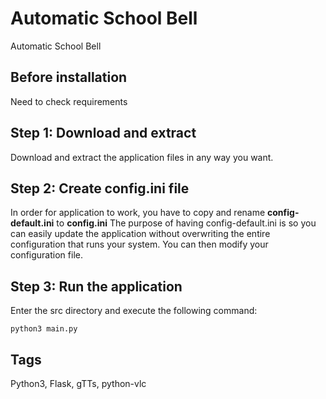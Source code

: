 # Automatic School Bell

Automatic School Bell

## Before installation 
Need to check requirements

## Step 1: Download and extract
Download and extract the application files in any way you want.

## Step 2: Create config.ini file
In order for application to work, you have to copy and rename **config-default.ini** to **config.ini**
The purpose of having config-default.ini is so you can easily update the application without overwriting the entire configuration that runs your system.
You can then modify your configuration file.

## Step 3: Run the application
Enter the src directory and execute the following command:
```
python3 main.py
```

## Tags
Python3, Flask, gTTs, python-vlc
